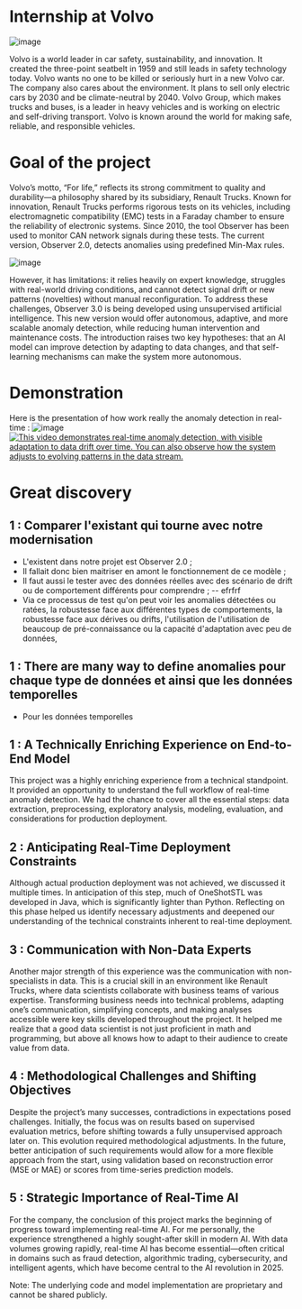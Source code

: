# Internship at Volvo 

![image](https://github.com/user-attachments/assets/d148eed9-4f59-4b30-9b6e-4603456c6aca)

Volvo is a world leader in car safety, sustainability, and innovation. It created the three-point seatbelt in 1959 and still leads in safety technology today. Volvo wants no one to be killed or seriously hurt in a new Volvo car. The company also cares about the environment. It plans to sell only electric cars by 2030 and be climate-neutral by 2040. Volvo Group, which makes trucks and buses, is a leader in heavy vehicles and is working on electric and self-driving transport. Volvo is known around the world for making safe, reliable, and responsible vehicles.


# Goal of the project
Volvo’s motto, “For life,” reflects its strong commitment to quality and durability—a philosophy shared by its subsidiary, Renault Trucks. Known for innovation, Renault Trucks performs rigorous tests on its vehicles, including electromagnetic compatibility (EMC) tests in a Faraday chamber to ensure the reliability of electronic systems. Since 2010, the tool Observer has been used to monitor CAN network signals during these tests. The current version, Observer 2.0, detects anomalies using predefined Min-Max rules.

![image](https://github.com/user-attachments/assets/9c617e3a-c746-467b-95b0-5d67abbd7b22)

However, it has limitations: it relies heavily on expert knowledge, struggles with real-world driving conditions, and cannot detect signal drift or new patterns (novelties) without manual reconfiguration. To address these challenges, Observer 3.0 is being developed using unsupervised artificial intelligence. This new version would offer autonomous, adaptive, and more scalable anomaly detection, while reducing human intervention and maintenance costs. The introduction raises two key hypotheses: that an AI model can improve detection by adapting to data changes, and that self-learning mechanisms can make the system more autonomous.

# Demonstration
Here is the presentation of how work really the anomaly detection in real-time : 
![image](https://github.com/user-attachments/assets/2971ae3a-a0e2-437e-96b1-cbf43b832d38)
[![This video demonstrates real-time anomaly detection, with visible adaptation to data drift over time. You can also observe how the system adjusts to evolving patterns in the data stream.](https://raw.githubusercontent.com/yourusername/yourrepository/main/assets/thumbnail.jpg)](https://vimeo.com/1074991688/e36268cd61)

# Great discovery
## 1 : Comparer l'existant qui tourne avec notre modernisation
- L'existent dans notre projet est Observer 2.0 ;
- Il fallait donc bien maitriser en amont le fonctionnement de ce modèle ;
- Il faut aussi le tester avec des données réelles avec des scénario de drift ou de comportement différents pour comprendre ;
  -- efrfrf
- Via ce processus de test qu'on peut voir les anomalies détectées ou ratées, la robustesse face aux différentes types de comportements, la robustesse face aux dérives ou drifts, l'utilisation de l'utilisation de beaucoup de pré-connaissance ou la capacité d'adaptation avec peu de données, 

## 1 : There are many way to define anomalies pour chaque type de données et ainsi que les données temporelles
- Pour les données temporelles

## 1 : A Technically Enriching Experience on End-to-End Model
This project was a highly enriching experience from a technical standpoint. It provided an opportunity to understand the full workflow of real-time anomaly detection. We had the chance to cover all the essential steps: data extraction, preprocessing, exploratory analysis, modeling, evaluation, and considerations for production deployment.

## 2 : Anticipating Real-Time Deployment Constraints
Although actual production deployment was not achieved, we discussed it multiple times. In anticipation of this step, much of OneShotSTL was developed in Java, which is significantly lighter than Python. Reflecting on this phase helped us identify necessary adjustments and deepened our understanding of the technical constraints inherent to real-time deployment.

## 3 : Communication with Non-Data Experts
Another major strength of this experience was the communication with non-specialists in data. This is a crucial skill in an environment like Renault Trucks, where data scientists collaborate with business teams of various expertise. Transforming business needs into technical problems, adapting one’s communication, simplifying concepts, and making analyses accessible were key skills developed throughout the project. It helped me realize that a good data scientist is not just proficient in math and programming, but above all knows how to adapt to their audience to create value from data.

## 4 : Methodological Challenges and Shifting Objectives
Despite the project’s many successes, contradictions in expectations posed challenges. Initially, the focus was on results based on supervised evaluation metrics, before shifting towards a fully unsupervised approach later on. This evolution required methodological adjustments. In the future, better anticipation of such requirements would allow for a more flexible approach from the start, using validation based on reconstruction error (MSE or MAE) or scores from time-series prediction models.

## 5 : Strategic Importance of Real-Time AI
For the company, the conclusion of this project marks the beginning of progress toward implementing real-time AI. For me personally, the experience strengthened a highly sought-after skill in modern AI. With data volumes growing rapidly, real-time AI has become essential—often critical in domains such as fraud detection, algorithmic trading, cybersecurity, and intelligent agents, which have become central to the AI revolution in 2025.

Note: The underlying code and model implementation are proprietary and cannot be shared publicly.
